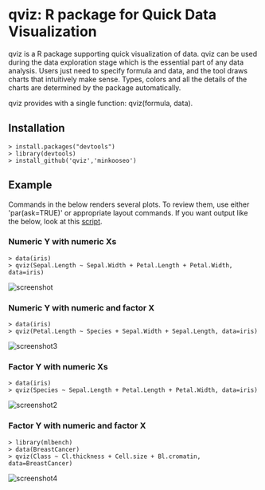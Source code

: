 # qviz: R package for Quick Data Visualization


qviz is a R package supporting quick visualization of data. qviz can be used during the data exploration stage which is the essential part of any data analysis. Users just need to specify formula and data, and the tool draws charts that intuitively make sense. Types, colors and all the details of the charts are determined by the package automatically.

qviz provides with a single function: qviz(formula, data).

## Installation

    > install.packages("devtools")
    > library(devtools)
    > install_github('qviz','minkooseo')

## Example

Commands in the below renders several plots. To review them, use either 'par(ask=TRUE)' or appropriate layout commands. If you want output like the below, look at this  [script](https://github.com/minkooseo/qviz/blob/master/_images/update_images.R).


### Numeric Y with numeric Xs

    > data(iris)
    > qviz(Sepal.Length ~ Sepal.Width + Petal.Length + Petal.Width, data=iris)

![screenshot](https://github.com/minkooseo/qviz/raw/master/_images/numeric_for_numeric.png)

### Numeric Y with numeric and factor X

    > data(iris)
    > qviz(Petal.Length ~ Species + Sepal.Width + Sepal.Length, data=iris)

![screenshot3](https://github.com/minkooseo/qviz/raw/master/_images/numeric_for_factor_and_numeric.png)

### Factor Y with numeric Xs

    > data(iris)
    > qviz(Species ~ Sepal.Length + Petal.Length + Petal.Width, data=iris)

![screenshot2](https://github.com/minkooseo/qviz/raw/master/_images/factor_for_numeric.png)

### Factor Y with numeric and factor X
    
    > library(mlbench)
    > data(BreastCancer)
    > qviz(Class ~ Cl.thickness + Cell.size + Bl.cromatin, data=BreastCancer)

![screenshot4](https://github.com/minkooseo/qviz/raw/master/_images/factor_for_factor_and_numeric.png)
